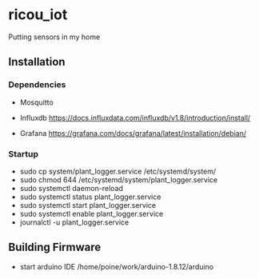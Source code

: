 # ricou_iot

Putting sensors in my home



## Installation

### Dependencies
  * Mosquitto


  * Influxdb
	https://docs.influxdata.com/influxdb/v1.8/introduction/install/

  * Grafana
	https://grafana.com/docs/grafana/latest/installation/debian/


### Startup

   * sudo cp system/plant_logger.service /etc/systemd/system/
   * sudo chmod 644 /etc/systemd/system/plant_logger.service 
   * sudo systemctl daemon-reload
   * sudo systemctl status plant_logger.service
   * sudo systemctl start plant_logger.service
   * sudo systemctl enable plant_logger.service
   * journalctl -u plant_logger.service

## Building Firmware

   * start arduino IDE
      /home/poine/work/arduino-1.8.12/arduino
